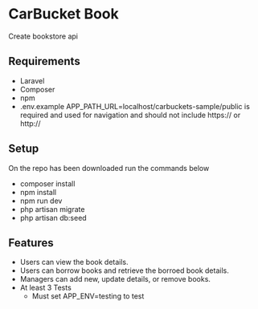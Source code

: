 # CarBucket Book

Create bookstore api

## Requirements

- Laravel
- Composer
- npm
- .env.example APP_PATH_URL=localhost/carbuckets-sample/public is required and used for navigation and should not include https:// or http://

## Setup

On the repo has been downloaded run the commands below 

- composer install
- npm install
- npm run dev
- php artisan migrate
- php artisan db:seed


## Features

- Users can view the book details.
- Users can borrow books and retrieve the borroed book details.
- Managers can add new, update details, or remove books.
- At least 3 Tests
    - Must set APP_ENV=testing to test